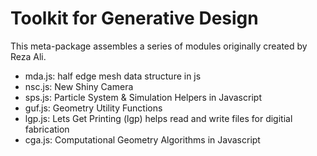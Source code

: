 Toolkit for Generative Design
=============================

This meta-package assembles a series of modules originally created
by Reza Ali.

- mda.js: half edge mesh data structure in js
- nsc.js: New Shiny Camera
- sps.js: Particle System & Simulation Helpers in Javascript
- guf.js: Geometry Utility Functions
- lgp.js: Lets Get Printing (lgp) helps read and write files for digitial fabrication
- cga.js: Computational Geometry Algorithms in Javascript
